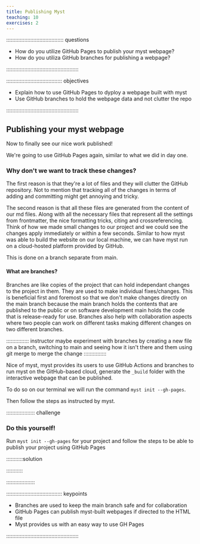 ```yaml
---
title: Publishing Myst
teaching: 10
exercises: 2
---
```


:::::::::::::::::::::::::::::::::::::: questions 

- How do you utilize GitHub Pages to publish your myst webpage?
- How do you utiliza GitHub branches for publishing a webpage?

::::::::::::::::::::::::::::::::::::::::::::::::

::::::::::::::::::::::::::::::::::::: objectives

- Explain how to use GitHub Pages to dyploy a webpage built with myst
- Use GitHub branches to hold the webpage data and not clutter the repo

::::::::::::::::::::::::::::::::::::::::::::::::


## Publishing your myst webpage
Now to finally see our nice work published!

We're going to use GitHub Pages again, similar to what we did in day one.



### Why don't we want to track these changes?
The first reason is that they're a lot of files and they will clutter the GitHub repository. Not to mention that tracking all of the changes in terms of adding and committing might get annoying and tricky.

The second reason is that all these files are generated from the content of our md files. Along with all the necessary files that represent all the settings from frontmatter, the nice formatting tricks, citing and crossreferencing. Think of how we made small changes to our project and we could see the changes apply immediately or within a few seconds. Similar to how myst was able to build the website on our local machine, we can have myst run on a cloud-hosted platform provided by GitHub.

This is done on a branch separate from main. 

#### What are branches?
Branches are like copies of the project that can hold independant changes to the project in them. They are used to make individual fixes/changes.
This is beneficial first and foremost so that we don't make changes directly on the main branch because the main branch holds the contents that are published to the public or on software development main holds the code that is release-ready for use.
Branches also help with collaboration aspects where two people can work on different tasks making different changes on two different branches.

::::::::::::::: instructor
maybe experiment with branches by creating a new file on a branch, switching to main and seeing how it isn't there and them using git merge to merge the change
:::::::::::::::

Nice of myst, myst provides its users to use GitHub Actions and branches to run myst on the GitHub-based cloud, generate the `_build` folder with the interactive webpage that can be published.

To do so on our terminal we will run the command `myst init --gh-pages`. 

Then follow the steps as instructed by myst.


::::::::::::::::::: challenge
### Do this yourself!
Run `myst init --gh-pages` for your project and follow the steps to be able to publish your project using GitHub Pages

:::::::::::solution

:::::::::::

:::::::::::::::::::




::::::::::::::::::::::::::::::::::::: keypoints 

- Branches are used to keep the main branch safe and for collaboration
- GitHub Pages can publish myst-built webpages if directed to the HTML file
- Myst provides us with an easy way to use GH Pages

::::::::::::::::::::::::::::::::::::::::::::::::

